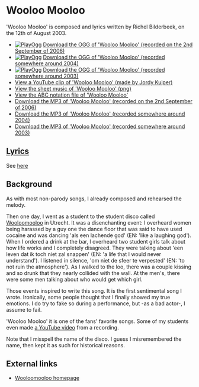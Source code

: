 # Wooloo Mooloo

'Wooloo Mooloo' is composed and lyrics written by Richel Bilderbeek, on the 12th of August 2003.

- [![PlayOgg](http://static.fsf.org/playogg/Play_ogg_80x15.png "I support PlayOgg!")](http://playogg.org)
  [Download the OGG of 'Wooloo Mooloo' (recorded on the 2nd September of 2006)](http://www.richelbilderbeek.nl/CD06_16WoolooMooloo20060902.ogg)
- [![PlayOgg](http://static.fsf.org/playogg/Play_ogg_80x15.png "I support PlayOgg!")](http://playogg.org)
  [Download the OGG of 'Wooloo Mooloo' (recorded somewhere around 2004)](http://www.richelbilderbeek.nl/CD03_17WoolooMooloo.ogg)
- [![PlayOgg](http://static.fsf.org/playogg/Play_ogg_80x15.png "I support PlayOgg!")](http://playogg.org)
  [Download the OGG of 'Wooloo Mooloo' (recorded somewhere around 2003)](http://www.richelbilderbeek.nl/CD02_08WoolooMooloo.ogg)
- [View a YouTube clip of 'Wooloo Mooloo' (made by Jordy Kuiper)](http://www.youtube.com/watch?v=CDcEgycIWNg)
- [View the sheet music of 'Wooloo Mooloo' (png)](21_wooloo_mooloo.png)
- [View the ABC notation file of 'Wooloo Mooloo'](21_wooloo_mooloo.abc)
- [Download the MP3 of 'Wooloo Mooloo' (recorded on the 2nd September of 2006)](http://www.richelbilderbeek.nl/CD06_16WoolooMooloo20060902.mp3)
- [Download the MP3 of 'Wooloo Mooloo' (recorded somewhere around 2004)](http://www.richelbilderbeek.nl/CD03_17WoolooMooloo.mp3)
- [Download the MP3 of 'Wooloo Mooloo' (recorded somewhere around 2003)](http://www.richelbilderbeek.nl/CD02_08WoolooMooloo.mp3)

## [Lyrics](21_wooloo_mooloo.txt)

See [here](21_wooloo_mooloo.txt)

## Background

As with most non-parody songs, I already composed and
rehearsed the melody.

Then one day, I went as a student to the student disco called
[Wooloomooloo](http://woolloomooloo.nl) in Utrecht. It
was a disenchanting event: I overheard women being harassed
by a guy one the dance floor that was said to have used cocaine
and was dancing 'als een lachende god' (EN: 'like a laughing god').
When I ordered a drink at the bar, I overheard two student girls
talk about how life works and I completely disagreed. They were
talking about 'een leven dat ik toch niet zal snappen' (EN: 'a
life that I would never understand'). I listened in silence,
'om niet de sfeer te verpested' (EN: 'to not ruin the atmosphere').
As I walked to the loo, there was a couple kissing and so drunk that
they nearly collided with the wall. At the men's, there were
some men talking about who would get which girl.

Those events inspired to write this song. It is the
first sentimental song I wrote. Ironically, some
people thought that I finally showed my true emotions.
I do try to fake so during a performance, but -as a bad actor-,
I assume to fail.

'Wooloo Mooloo' it is one of the fans' favorite songs.
Some of my students even made [a YouTube video](https://youtu.be/CDcEgycIWNg)
from a recording.

Note that I misspell the name of the disco. I guess
I misremembered the name, then kept it as such for
historical reasons.

## External links

- [Wooloomooloo homepage](http://woolloomooloo.nl)
